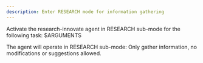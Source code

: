 ```yaml
---
description: Enter RESEARCH mode for information gathering
---
```


Activate the research-innovate agent in RESEARCH sub-mode for the following task:
$ARGUMENTS

The agent will operate in RESEARCH sub-mode: Only gather information, no modifications or suggestions allowed.